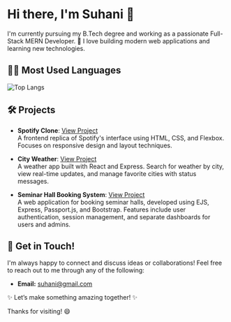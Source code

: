 # Hi there, I'm Suhani 👋

I'm currently pursuing my B.Tech degree and working as a passionate Full-Stack MERN Developer. 🚀 I love building modern web applications and learning new technologies.

## 👩‍💻 Most Used Languages
![Top Langs](https://github-readme-stats.vercel.app/api/top-langs/?username=Suhanii-13&layout=donut)

## 🛠️ Projects

- **Spotify Clone**: [View Project](https://github.com/Suhanii-13/spotify-clone.git)  
  A frontend replica of Spotify's interface using HTML, CSS, and Flexbox. Focuses on responsive design and layout techniques.

- **City Weather**: [View Project](https://github.com/Suhanii-13/CityWeather.git)  
  A weather app built with React and Express. Search for weather by city, view real-time updates, and manage favorite cities with status messages.

- **Seminar Hall Booking System**: [View Project](https://github.com/Suhanii-13/booking_system.git)  
  A web application for booking seminar halls, developed using EJS, Express, Passport.js, and Bootstrap. Features include user authentication, session management, and separate dashboards for users and admins.


## 🤝 Get in Touch!

I'm always happy to connect and discuss ideas or collaborations! Feel free to reach out to me through any of the following:

- **Email:** [suhani@gmail.com](mailto:suhanishaikh.1304@gmail.com)

✨ Let’s make something amazing together! ✨

Thanks for visiting! 😄
